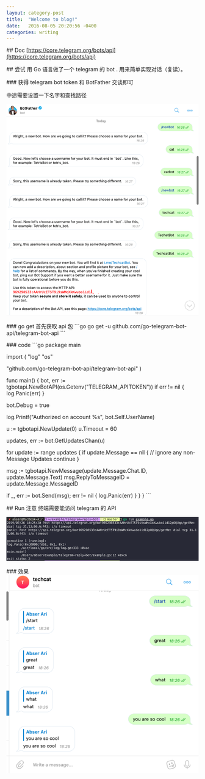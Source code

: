 ```yaml
--- 
layout: category-post
title:  "Welcome to blog!"
date:   2016-08-05 20:20:56 -0400
categories: writing
---
```


\## Doc
[https://core.telegram.org/bots/api](https://core.telegram.org/bots/api)

\## 尝试
用 Go 语言做了一个 telegram 的 bot . 用来简单实现对话（复读）。

\### 获得 telegram bot token
和 BotFather 交谈即可

中途需要设置一下名字和查找路径

![image.png](assert/1564137455171-abad4275-4e67-48e7-a142-02ae689d9f40.png)

\### go get
首先获取 api 包
\`\`\`go
go get -u github.com/go-telegram-bot-api/telegram-bot-api
\`\`\`

\### code
\`\`\`go
package main

import (
 "log"
 "os"

 "github.com/go-telegram-bot-api/telegram-bot-api"
)

func main() {
 bot, err := tgbotapi.NewBotAPI(os.Getenv("TELEGRAM\_APITOKEN"))
 if err != nil {
 log.Panic(err)
 }

 bot.Debug = true

 log.Printf("Authorized on account %s", bot.Self.UserName)

 u := tgbotapi.NewUpdate(0)
 u.Timeout = 60

 updates, err := bot.GetUpdatesChan(u)

 for update := range updates {
 if update.Message == nil { // ignore any non-Message Updates
 continue
 }

 msg := tgbotapi.NewMessage(update.Message.Chat.ID, update.Message.Text)
 msg.ReplyToMessageID = update.Message.MessageID

 if \_, err := bot.Send(msg); err != nil {
 log.Panic(err)
 }
 }
}
\`\`\`

\## Run
注意 终端需要能访问 telegram 的 API

![image.png](assert/1564137569674-685f6d36-eb30-4465-8ee1-ded45ae1d5a8.png)

\### 效果
![image.png](assert/1564137638524-2d23dafe-59fe-4dfa-9117-a90edcd18de8.png)